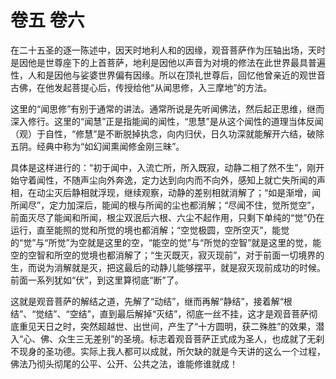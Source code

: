 # 卷五 卷六

​          在二十五圣的逐一陈述中，因天时地利人和的因缘，观音菩萨作为压轴出场，天时是因他是世尊座下的上首菩萨，地利是因他以声音为对境的修法在此世界最具普遍性，人和是因他与娑婆世界偏有因缘。所以在顶礼世尊后，回忆他曾亲近的观世音古佛，在他发起菩提心后，传授给他“从闻思修，入三摩地”的方法。

​         这里的“闻思修”有别于通常的讲法。通常所说是先听闻佛法，然后起正思维，继而深入修行。这里的“闻慧”正是指能闻的闻性，“思慧”是从这个闻性的道理当体反闻（观）于自性，“修慧”是不断脱掉执念，向内归伏，日久功深就能解开六结，破除五阴。经典中称为“如幻闻熏闻修金刚三昧”。

​         具体是这样进行的：“初于闻中，入流亡所，所入既寂，动静二相了然不生”，刚开始守着闻性，不随声尘向外奔逸，定力达到向内而不向外，感知上就亡失所闻的声相，在动尘灭后静相就浮现，继续观察，动静的差别相就消解了；“如是渐增，闻所闻尽”，定力加深后，能闻的根与所闻的尘也都消解；“尽闻不住，觉所觉空”，前面灭尽了能闻和所闻，根尘双泯后六根、六尘不起作用，只剩下单纯的“觉”仍在运行，直至能照的觉和所觉的境也都消解；“空觉极圆，空所空灭”，能觉的“觉”与“所觉”为空就是这里的空，“能空的觉”与“所觉的空智”就是这里的觉，能空的空智和所空的觉境也都消解了；“生灭既灭，寂灭现前”，对于前面一切境界的生，而说为消解就是灭，把这最后的动静儿能够摆平，就是寂灭现前成功的时候。前面一系列犹如“伏”，到这里算彻底“断”了。

​         这就是观音菩萨的解结之道，先解了“动结”，继而再解“静结”，接着解“根结”、“觉结”、“空结”，直到最后解掉“灭结”，彻底一丝不挂，这才是观音菩萨彻底重见天日之时，突然超越世、出世间，产生了“十方圆明，获二殊胜”的效果，潜入“心、佛、众生三无差别”的圣境。标志着观音菩萨正式成为圣人，也成就了无刹不现身的圣功德。实际上我人都可以成就，所欠缺的就是今天讲的这么一个过程，佛法乃彻头彻尾的公平、公开、公共之法，谁能修谁就成！
